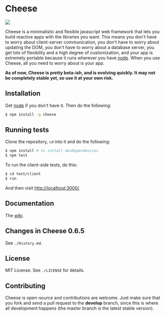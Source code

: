 # Cheese

[![](https://travis-ci.org/AjayMT/cheese.svg?branch=develop)](http://travis-ci.org/AjayMT/cheese)

Cheese is a minimalistic and flexible javascript web framework that lets you build reactive apps with the libraries you want. This means you don't have to worry about client-server communication, you don't have to worry about updating the DOM, you don't have to worry about a database server, you get lots of flexibility and a high degree of customization, and your app is extremely portable because it runs wherever you have [node](http://nodejs.org). When you use Cheese, all you need to worry about is your app.

**As of now, Cheese is pretty beta-ish, and is evolving quickly. It may not be completely stable yet, so use it at your own risk.**

## Installation

Get [node](http://nodejs.org) if you don't have it. Then do the following:

```sh
$ npm install -g cheese
```

## Running tests

Clone the repository, `cd` into it and do the following:

```sh
$ npm install # to install devDependencies
$ npm test
```

To run the client-side tests, do this:

```sh
$ cd test/client
$ run
```

And then visit <http://localhost:3000/>.

## Documentation

The [wiki](https://github.com/AjayMT/cheese/wiki).

## Changes in Cheese 0.6.5

See `./History.md`.

## License

MIT License. See `./LICENSE` for details.

## Contributing

Cheese is open-source and contributions are welcome. Just make sure that you fork and send a pull request to the **develop** branch, since this is where all development happens (the master branch is the latest stable version).
